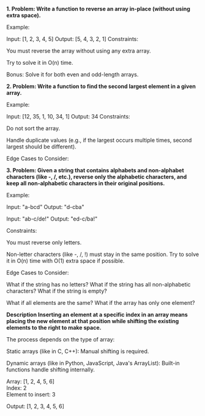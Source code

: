 **1. Problem: Write a function to reverse an array in-place (without using extra space).**

Example:

Input: [1, 2, 3, 4, 5]
Output: [5, 4, 3, 2, 1]
Constraints:

You must reverse the array without using any extra array.

Try to solve it in O(n) time.

Bonus: Solve it for both even and odd-length arrays.

**2. Problem: Write a function to find the second largest element in a given array.**

Example:

Input: [12, 35, 1, 10, 34, 1]
Output: 34
Constraints:

Do not sort the array.

Handle duplicate values (e.g., if the largest occurs multiple times, second largest should be different).

Edge Cases to Consider:

**3. Problem: Given a string that contains alphabets and non-alphabet characters (like -, /, etc.), reverse only the alphabetic characters, and keep all non-alphabetic characters in their original positions.**

Example:

Input: "a-bcd"
Output: "d-cba"

Input: "ab-c/de!"
Output: "ed-c/ba!"

Constraints:

You must reverse only letters.

Non-letter characters (like -, /, !) must stay in the same position.
Try to solve it in O(n) time with O(1) extra space if possible.

Edge Cases to Consider:

What if the string has no letters?
What if the string has all non-alphabetic characters?
What if the string is empty?

What if all elements are the same?
What if the array has only one element?

**Description Inserting an element at a specific index in an array means placing the new element at that position while shifting the existing elements to the right to make space.**

The process depends on the type of array:

Static arrays (like in C, C++): Manual shifting is required.

Dynamic arrays (like in Python, JavaScript, Java's ArrayList): Built-in functions handle shifting internally.

Array: [1, 2, 4, 5, 6]  
Index: 2  
Element to insert: 3

Output: [1, 2, 3, 4, 5, 6]


